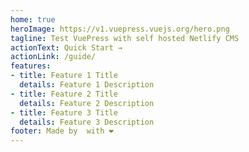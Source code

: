 ```yaml
---
home: true
heroImage: https://v1.vuepress.vuejs.org/hero.png
tagline: Test VuePress with self hosted Netlify CMS
actionText: Quick Start →
actionLink: /guide/
features:
- title: Feature 1 Title
  details: Feature 1 Description
- title: Feature 2 Title
  details: Feature 2 Description
- title: Feature 3 Title
  details: Feature 3 Description
footer: Made by  with ❤️
---
```

